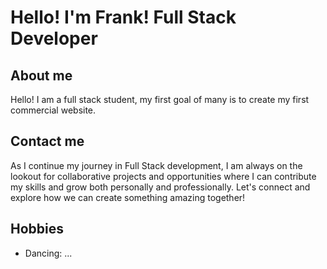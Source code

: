 # Hello! I'm Frank! Full Stack Developer


## About me 
Hello! I am a full stack student, my first goal of many is to create my first commercial website. 


## Contact me
 As I continue my journey in Full Stack development, I am always on the lookout for collaborative projects and opportunities where I can contribute my skills and grow both personally and professionally. Let's connect and explore how we can create something amazing together!



 ## Hobbies
- Dancing: ...
